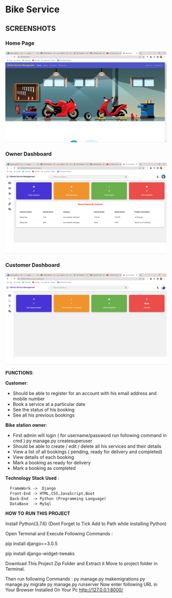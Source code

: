 # Bike Service

## SCREENSHOTS
### Home Page
![dashboard snap](https://raw.githubusercontent.com/Kishore37sk/Bike-Service-Application/master/Screen%20Shot/Home%20Page.png?token=GHSAT0AAAAAABUTJOH74RECF4GONTNBO2WOYULFONA)
### Owner Dashboard 
![dashboard snap](https://raw.githubusercontent.com/Kishore37sk/Bike-Service-Application/master/Screen%20Shot/Owner%20DashBoard.png?token=GHSAT0AAAAAABUTJOH6PDIK2RCRXAW6JP2AYULFPVQ)
### Customer Dashboard
![dashboard snap](https://raw.githubusercontent.com/Kishore37sk/Bike-Service-Application/master/Screen%20Shot/Customer%20DashBoard.png?token=GHSAT0AAAAAABUTJOH64GQQH4TQYO7YSBTAYULFQ3Q)

𝐅𝐔𝐍𝐂𝐓𝐈𝐎𝐍𝐒:

𝐂𝐮𝐬𝐭𝐨𝐦𝐞𝐫:
- Should be able to register for an account with his email address and mobile
 number
- Book a service at a particular date
- See the status of his booking
- See all his previous bookings

𝐁𝐢𝐤𝐞 𝐬𝐭𝐚𝐭𝐢𝐨𝐧 𝐨𝐰𝐧𝐞𝐫:

- First admin will login ( for username/password run following command in cmd )
  py manage.py createsuperuser
- Should be able to create / edit / delete all his services and their details
- View a list of all bookings ( pending, ready for delivery and completed)
- View details of each booking
- Mark a booking as ready for delivery
- Mark a booking as completed


𝐓𝐞𝐜𝐡𝐧𝐨𝐥𝐨𝐠𝐲 𝐒𝐭𝐚𝐜𝐤 𝐔𝐬𝐞𝐝 :

      FrameWork ->  Django
      Front-End -> HTML,CSS,JavaScript,Boot
      Back-End  -> Python (Programming Language)
      DataBase  -> MySql
      




𝐇𝐎𝐖 𝐓𝐎 𝐑𝐔𝐍 𝐓𝐇𝐈𝐒 𝐏𝐑𝐎𝐉𝐄𝐂𝐓

Install Python(3.7.6) (Dont Forget to Tick Add to Path while installing Python)

Open Terminal and Execute Following Commands :

pip install django==3.0.5

pip install django-widget-tweaks

Download This Project Zip Folder and Extract it
Move to project folder in Terminal. 

Then run following Commands :
py manage.py makemigrations
py manage.py migrate
py manage.py runserver
Now enter following URL in Your Browser Installed On Your Pc
http://127.0.0.1:8000/ 

